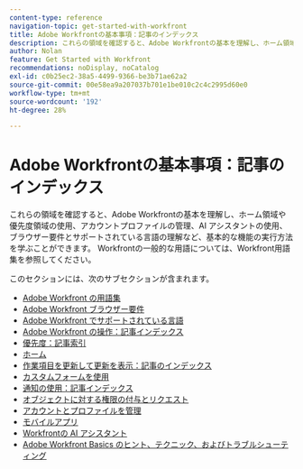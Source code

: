 ```yaml
---
content-type: reference
navigation-topic: get-started-with-workfront
title: Adobe Workfrontの基本事項：記事のインデックス
description: これらの領域を確認すると、Adobe Workfrontの基本を理解し、ホーム領域や優先度領域の使用、アカウントプロファイルの管理、AI アシスタントの使用、ブラウザー要件とサポートされている言語の理解など、基本的な機能の実行方法を学ぶことができます。 Workfrontの一般的な用語については、Workfront用語集を参照してください。
author: Nolan
feature: Get Started with Workfront
recommendations: noDisplay, noCatalog
exl-id: c0b25ec2-38a5-4499-9366-be3b71ae62a2
source-git-commit: 00e58ea9a207037b701e1be010c2c4c2995d60e0
workflow-type: tm+mt
source-wordcount: '192'
ht-degree: 28%

---
```


# Adobe Workfrontの基本事項：記事のインデックス

<!--Audited: 01/2025-->

これらの領域を確認すると、Adobe Workfrontの基本を理解し、ホーム領域や優先度領域の使用、アカウントプロファイルの管理、AI アシスタントの使用、ブラウザー要件とサポートされている言語の理解など、基本的な機能の実行方法を学ぶことができます。 Workfrontの一般的な用語については、Workfront用語集を参照してください。

このセクションには、次のサブセクションが含まれます。

* [Adobe Workfront の用語集](../workfront-basics/navigate-workfront/workfront-navigation/workfront-terminology-glossary.md)
* [Adobe Workfront ブラウザー要件](../workfront-basics/workfront-browser-requirements.md)
* [Adobe Workfront でサポートされている言語](../workfront-basics/supported-languages-in-workfront.md)
* [Adobe Workfront の操作：記事インデックス](../workfront-basics/navigate-workfront/navigate-workfront.md)
* [優先度：記事索引](/help/quicksilver/workfront-basics/priorities/priorities-toc.md)
* [ホーム](../workfront-basics/using-home/home.md)
* [ 作業項目を更新して更新を表示：記事のインデックス ](../workfront-basics/updating-work-items-and-viewing-updates/update-work-items-and-view-updates.md)
* [カスタムフォームを使用](../workfront-basics/work-with-custom-forms/work-with-custom-forms.md)
* [通知の使用：記事インデックス](../workfront-basics/using-notifications/use-notifications.md)
* [オブジェクトに対する権限の付与とリクエスト](../workfront-basics/grant-and-request-access-to-objects/grant-and-request-access-to-objects.md)
* [アカウントとプロファイルを管理](../workfront-basics/manage-your-account-and-profile/manage-your-account-and-profile.md)
* [モバイルアプリ](../workfront-basics/mobile-apps/mobile-apps.md)
* [Workfrontの AI アシスタント](/help/quicksilver/workfront-basics/ai-assistant/ai-assistant.md)
* [Adobe Workfront Basics のヒント、テクニック、およびトラブルシューティング](../workfront-basics/tips-tricks-and-troubleshooting/tips-tricks-troubleshooting-basics.md)

